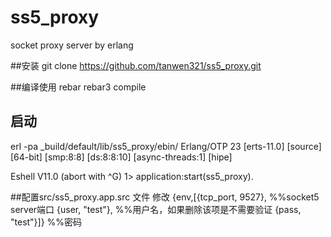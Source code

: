 # ss5_proxy
socket proxy server by erlang


##安装
git clone https://github.com/tanwen321/ss5_proxy.git

##编译使用 rebar
rebar3 compile


## 启动
erl -pa _build/default/lib/ss5_proxy/ebin/
Erlang/OTP 23 [erts-11.0] [source] [64-bit] [smp:8:8] [ds:8:8:10] [async-threads:1] [hipe]

Eshell V11.0  (abort with ^G)
1> application:start(ss5_proxy).


##配置src/ss5_proxy.app.src 文件
修改
  {env,[{tcp_port, 9527},       %%socket5 server端口
  {user, "test"},               %%用户名，如果删除该项是不需要验证
  {pass, "test"}]}              %%密码
 
 
